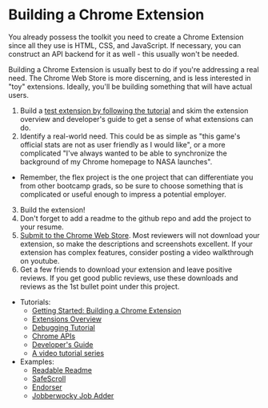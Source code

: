 # Building a Chrome Extension

You already possess the toolkit you need to create a Chrome Extension since all they use is HTML, CSS, and JavaScript. If necessary, you can construct an API backend for it as well - this usually won't be needed.

Building a Chrome Extension is usually best to do if you're addressing a real need. The Chrome Web Store is more discerning, and is less interested in "toy" extensions. Ideally, you'll be building something that will have actual users.

1. Build a [test extension by following the tutorial][tutorial] and skim the extension overview and developer's guide to get a sense of what extensions can do.
2. Identify a real-world need. This could be as simple as "this game's official stats are not as user friendly as I would like", or a more complicated "I've always wanted to be able to synchronize the background of my Chrome homepage to NASA launches".
  * Remember, the flex project is the one project that can differentiate you from other bootcamp grads, so be sure to choose something that is complicated or useful enough to impress a potential employer.
3. Build the extension!
4. Don't forget to add a readme to the github repo and add the project to your resume.
5. [Submit to the Chrome Web Store](https://developer.chrome.com/webstore/publish).  Most reviewers will not download your extension, so make the descriptions and screenshots excellent.  If your extension has complex features, consider posting a video walkthrough on youtube.
6. Get a few friends to download your extension and leave positive reviews. If you get good public reviews, use these downloads and reviews as the 1st bullet point under this project.

* Tutorials:
  * [Getting Started: Building a Chrome Extension][tutorial]
  * [Extensions Overview](https://developer.chrome.com/extensions/overview)
  * [Debugging Tutorial](https://developer.chrome.com/extensions/tut_debugging)
  * [Chrome APIs](https://developer.chrome.com/extensions/api_index)
  * [Developer's Guide](https://developer.chrome.com/extensions/devguide)
  * [A video tutorial series](https://www.youtube.com/watch?v=jyhu42WSC6Y)
* Examples:
  * [Readable Readme](https://github.com/edabot/readable-readme)
  * [SafeScroll](https://github.com/ksalehi/SafeScroll)
  * [Endorser](https://github.com/Tonyhliu/Endorser)
  * [Jobberwocky Job Adder](https://github.com/timhwang21/jobberwocky-job-adder)

[tutorial]: https://developer.chrome.com/extensions/getstarted
